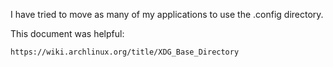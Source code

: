 I have tried to move as many of my applications to use the .config directory.

This document was helpful:

    https://wiki.archlinux.org/title/XDG_Base_Directory
